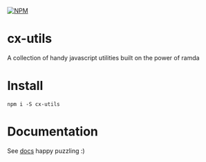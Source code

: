 [![NPM](https://nodei.co/npm/cx-utils.png)](https://npmjs.org/package/cx-utils)

# cx-utils
A collection of handy javascript utilities built on the power of ramda

# Install
```shell
npm i -S cx-utils
```

# Documentation
See [docs](https://crosschx.github.io/cx-utils/) happy puzzling :)
